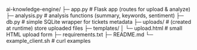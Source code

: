ai-knowledge-engine/
├─ app.py                   # Flask app (routes for upload & analyze)
├─ analysis.py              # analysis functions (summary, keywords, sentiment)
├─ db.py                    # simple SQLite wrapper for tickets metadata
├─ uploads/                 # (created at runtime) store uploaded files
├─ templates/
│  └─ upload.html           # small HTML upload form
├─ requirements.txt
├─ README.md
└─ example_client.sh        # curl examples
